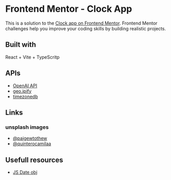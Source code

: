 # Frontend Mentor - Clock App
This is a solution to the [Clock app on Frontend Mentor](https://www.frontendmentor.io/challenges/clock-app-LMFaxFwrM). Frontend Mentor challenges help you improve your coding skills by building realistic projects. 
## Built with
React + Vite + TypeScritp

## APIs
- [OpenAI API](https://openai.com/blog/openai-api)
- [geo.ipify](https://geo.ipify.org/)
- [timezonedb](https://timezonedb.com/)
## Links
### unsplash images
- [@paigewtothew](https://unsplash.com/photos/3tbFTqmV01s)
- [@quinterocamilaa](https://unsplash.com/photos/ecqpuGIBF0w)

## Usefull resources
- [JS Date obj](https://developer.mozilla.org/en-US/docs/Web/JavaScript/Reference/Global_Objects/Date?retiredLocale=pl)